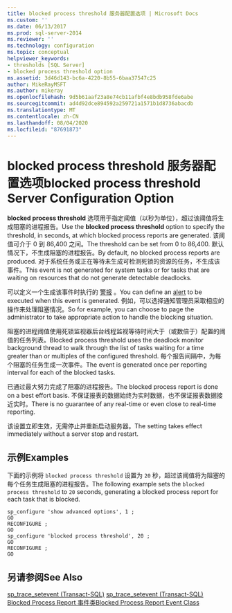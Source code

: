 ```yaml
---
title: blocked process threshold 服务器配置选项 | Microsoft Docs
ms.custom: ''
ms.date: 06/13/2017
ms.prod: sql-server-2014
ms.reviewer: ''
ms.technology: configuration
ms.topic: conceptual
helpviewer_keywords:
- thresholds [SQL Server]
- blocked process threshold option
ms.assetid: 3d46d143-bc6a-4220-8b55-6baa37547c25
author: MikeRayMSFT
ms.author: mikeray
ms.openlocfilehash: 9d5b61aaf23a8e74cb11afbf4e8bdb958fde6abe
ms.sourcegitcommit: ad4d92dce894592a259721a1571b1d8736abacdb
ms.translationtype: MT
ms.contentlocale: zh-CN
ms.lasthandoff: 08/04/2020
ms.locfileid: "87691873"
---
```

# <a name="blocked-process-threshold-server-configuration-option"></a><span data-ttu-id="4c88a-102">blocked process threshold 服务器配置选项</span><span class="sxs-lookup"><span data-stu-id="4c88a-102">blocked process threshold Server Configuration Option</span></span>
  <span data-ttu-id="4c88a-103">**blocked process threshold** 选项用于指定阈值（以秒为单位），超过该阈值将生成阻塞的进程报告。</span><span class="sxs-lookup"><span data-stu-id="4c88a-103">Use the **blocked process threshold** option to specify the threshold, in seconds, at which blocked process reports are generated.</span></span> <span data-ttu-id="4c88a-104">该阈值可介于 0 到 86,400 之间。</span><span class="sxs-lookup"><span data-stu-id="4c88a-104">The threshold can be set from 0 to 86,400.</span></span> <span data-ttu-id="4c88a-105">默认情况下，不生成阻塞的进程报告。</span><span class="sxs-lookup"><span data-stu-id="4c88a-105">By default, no blocked process reports are produced.</span></span> <span data-ttu-id="4c88a-106">对于系统任务或正在等待未生成可检测死锁的资源的任务，不生成该事件。</span><span class="sxs-lookup"><span data-stu-id="4c88a-106">This event is not generated for system tasks or for tasks that are waiting on resources that do not generate detectable deadlocks.</span></span>  
  
 <span data-ttu-id="4c88a-107">可以定义一个生成该事件时执行的 [警报](../../ssms/agent/alerts.md) 。</span><span class="sxs-lookup"><span data-stu-id="4c88a-107">You can define an [alert](../../ssms/agent/alerts.md) to be executed when this event is generated.</span></span> <span data-ttu-id="4c88a-108">例如，可以选择通知管理员采取相应的操作来处理阻塞情况。</span><span class="sxs-lookup"><span data-stu-id="4c88a-108">So for example, you can choose to page the administrator to take appropriate action to handle the blocking situation.</span></span>  
  
 <span data-ttu-id="4c88a-109">阻塞的进程阈值使用死锁监视器后台线程监视等待时间大于（或数倍于）配置的阈值的任务列表。</span><span class="sxs-lookup"><span data-stu-id="4c88a-109">Blocked process threshold uses the deadlock monitor background thread to walk through the list of tasks waiting for a time greater than or multiples of the configured threshold.</span></span> <span data-ttu-id="4c88a-110">每个报告间隔中，为每个阻塞的任务生成一次事件。</span><span class="sxs-lookup"><span data-stu-id="4c88a-110">The event is generated once per reporting interval for each of the blocked tasks.</span></span>  
  
 <span data-ttu-id="4c88a-111">已通过最大努力完成了阻塞的进程报告。</span><span class="sxs-lookup"><span data-stu-id="4c88a-111">The blocked process report is done on a best effort basis.</span></span> <span data-ttu-id="4c88a-112">不保证报表的数据始终为实时数据，也不保证报表数据接近实时。</span><span class="sxs-lookup"><span data-stu-id="4c88a-112">There is no guarantee of any real-time or even close to real-time reporting.</span></span>  
  
 <span data-ttu-id="4c88a-113">该设置立即生效，无需停止并重新启动服务器。</span><span class="sxs-lookup"><span data-stu-id="4c88a-113">The setting takes effect immediately without a server stop and restart.</span></span>  
  
## <a name="examples"></a><span data-ttu-id="4c88a-114">示例</span><span class="sxs-lookup"><span data-stu-id="4c88a-114">Examples</span></span>  
 <span data-ttu-id="4c88a-115">下面的示例将 `blocked process threshold` 设置为 `20` 秒，超过该阈值将为阻塞的每个任务生成阻塞的进程报告。</span><span class="sxs-lookup"><span data-stu-id="4c88a-115">The following example sets the `blocked process threshold` to `20` seconds, generating a blocked process report for each task that is blocked.</span></span>  
  
```  
sp_configure 'show advanced options', 1 ;  
GO  
RECONFIGURE ;  
GO  
sp_configure 'blocked process threshold', 20 ;  
GO  
RECONFIGURE ;  
GO  
```  
  
## <a name="see-also"></a><span data-ttu-id="4c88a-116">另请参阅</span><span class="sxs-lookup"><span data-stu-id="4c88a-116">See Also</span></span>  
 <span data-ttu-id="4c88a-117">[sp_trace_setevent (Transact-SQL)](/sql/relational-databases/system-stored-procedures/sp-trace-setevent-transact-sql) </span><span class="sxs-lookup"><span data-stu-id="4c88a-117">[sp_trace_setevent &#40;Transact-SQL&#41;](/sql/relational-databases/system-stored-procedures/sp-trace-setevent-transact-sql) </span></span>  
 [<span data-ttu-id="4c88a-118">Blocked Process Report 事件类</span><span class="sxs-lookup"><span data-stu-id="4c88a-118">Blocked Process Report Event Class</span></span>](../../relational-databases/event-classes/blocked-process-report-event-class.md)  
  
  
